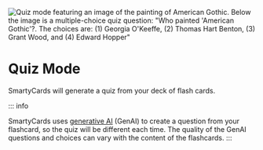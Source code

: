 ![Quiz mode featuring an image of the painting of American Gothic. Below the image is a multiple-choice quiz question: "Who painted 'American Gothic'?. The choices are: (1) Georgia O'Keeffe, (2) Thomas Hart Benton, (3) Grant Wood, and (4) Edward Hopper"](/img/quiz-mode.png)

# Quiz Mode

SmartyCards will generate a quiz from your deck of flash cards.

::: info

SmartyCards uses [generative AI](https://en.wikipedia.org/wiki/Generative_artificial_intelligence) (GenAI) to create a question from your flashcard, so the quiz will be different each time. The quality of the GenAI questions and choices can vary with the content of the flashcards.
:::
